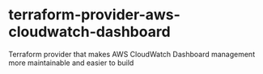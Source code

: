 # terraform-provider-aws-cloudwatch-dashboard

Terraform provider that makes AWS CloudWatch Dashboard management more maintainable and easier to build
